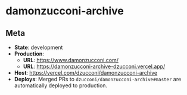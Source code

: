 # damonzucconi-archive

## Meta

- **State**: development
- **Production**:
  - **URL**: https://www.damonzucconi.com/
  - **URL**: https://damonzucconi-archive-dzucconi.vercel.app/
- **Host**: https://vercel.com/dzucconi/damonzucconi-archive
- **Deploys**: Merged PRs to `dzucconi/damonzucconi-archive#master` are automatically deployed to production.
